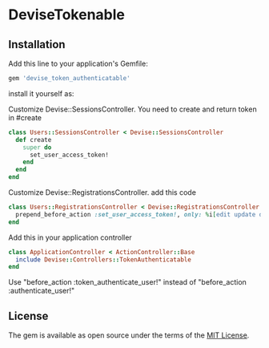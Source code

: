# DeviseTokenable

## Installation

Add this line to your application's Gemfile:

```ruby
gem 'devise_token_authenticatable'
```

install it yourself as:

Customize Devise::SessionsController. You need to create and return token in #create

```ruby
class Users::SessionsController < Devise::SessionsController
  def create
    super do
      set_user_access_token!
    end
  end
end
```

Customize Devise::RegistrationsController. add this code

```ruby
class Users::RegistrationsController < Devise::RegistrationsController
  prepend_before_action :set_user_access_token!, only: %i[edit update destroy]
end
```

Add this in your application controller

```ruby
class ApplicationController < ActionController::Base
  include Devise::Controllers::TokenAuthenticatable
end
```

Use "before_action :token_authenticate_user!" instead of "before_action :authenticate_user!"

## License

The gem is available as open source under the terms of the [MIT License](https://opensource.org/licenses/MIT).
